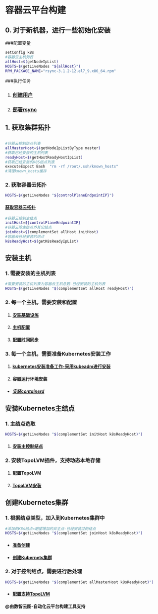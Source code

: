 # 容器云平台构建

## 0. 对于新机器，进行一些初始化安装
###配置变量
```bash
setConfig k8s
#容器云主机列表
allHost=$(getNodeIpList)
HOSTS=$(getLiveNodes "${allHost}")
RPM_PACKAGE_NAME="rsync-3.1.2-12.el7_9.x86_64.rpm"
```

###执行任务
1. ### [创建用户](../mop/deploy/createUser.md)
2. ### [部署rsync](../mop/deploy/installRpm.md)

## 1. 获取集群拓扑

````bash

#容器云控制结点列表
allMasterHost=$(getNodeIpListByType master)
#获取已经安装的主机列表
readyHost=$(getHostReadyHostIpList)
#获取已经安装的k8S结点列表
executeExpect Bash  "rm -rf /root/.ssh/known_hosts"
#清理known_hosts缓存
````
### 2. 获取容器云拓扑
````bash
HOSTS=$(getLiveNodes "${controlPlaneEndpointIP}")
````

#### [获取容器云拓扑](../mop/deploy/getK8sInfo.md)

````bash
#容器云控制主结点
initHost=${controlPlaneEndpointIP}
#容器云除主结点外其它结点
joinHost=$(complementSet allHost initHost)
#容器云已经安装的结点
k8sReadyHost=$(getK8sReadyIpList)
````

## 安装主机

### 1. 需要安装的主机列表

````bash
#需要安装的主机列表为容器云主机总数-已经安装的主机列表
HOSTS=$(getLiveNodes "$(complementSet allHost readyHost)")
````

### 2. 每一个主机，需要安装和配置

1.   #### [安装基础设施](../mop/deploy/prepareHostInstall.md)
1.   #### [主机配置](../mop/deploy/configHost.md)
1.   #### [配置时间同步](../mop/deploy/setupChrony.md)

### 3. 每一个主机，需要准备Kubernetes安装工作

1.   #### [kubernetes安装准备工作-采用kubeadm进行安装](../mop/deploy/prepareK8s.md)
1.   #### 容器运行环境安装

-  ##### [安装containerd](../mop/deploy/installContainerd.md)

## 安装Kubernetes主结点

### 1. 主结点选取

````bash
HOSTS=$(getLiveNodes "$(complementSet initHost k8sReadyHost)")
````

1. #### [安装主控制结点](../mop/deploy/initK8s.md)

### 2. 安装TopoLVM插件，支持动态本地存储
1. #### 配置TopoLVM
1. #### [TopoLVM安装](../mop/paas/topolvm.md)


## 创建Kubernetes集群

### 1. 根据结点类型，加入到Kubernetes集群中

````bash
#添加的K8s结点=期望增加的非主点-已经安装过的结点
HOSTS=$(getLiveNodes "$(complementSet joinHost k8sReadyHost)")
````

- #### [准备创建](../mop/deploy/prepareJoinK8s.md)
- #### [创建Kubernets集群](../mop/deploy/joinK8s.md)

### 2. 对于控制结点，需要进行后处理

````bash
HOSTS=$(getLiveNodes "$(complementSet allMasterHost k8sReadyHost)")

````

- #### [配置支持TopoLVM](../mop/paas/topolvmjoin.md)


#### @由数智云图-自动化云平台构建工具支持